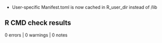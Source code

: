 * User-specific Manifest.toml is now cached in R_user_dir instead of /lib

## R CMD check results

0 errors | 0 warnings | 0 notes
